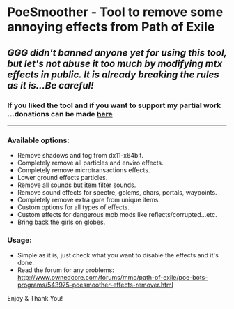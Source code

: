 # PoeSmoother - Tool to remove some annoying effects from Path of Exile

***GGG didn't banned anyone yet for using this tool, but let's not abuse it too much by modifying mtx effects in public. It is already breaking the rules as it is...Be careful!***
--

### If you liked the tool and if you want to support my partial work ...donations can be made [here](https://www.paypal.me/vmvPaLPaY)
----




### Available options:

- Remove shadows and fog from dx11-x64bit.
- Completely remove all particles and enviro effects.
- Completely remove microtransactions effects.
- Lower ground effects particles.
- Remove all sounds but item filter sounds.
- Remove sound effects for spectre, golems, chars, portals, waypoints.
- Completely remove extra gore from unique items.
- Custom options for all types of effects.
- Custom effects for dangerous mob mods like reflects/corrupted...etc.
- Bring back the girls on globes.


### Usage:
- Simple as it is, just check what you want to disable the effects and it's done. 
- Read the forum for any problems: http://www.ownedcore.com/forums/mmo/path-of-exile/poe-bots-programs/543975-poesmoother-effects-remover.html


Enjoy & Thank You!

